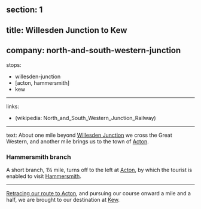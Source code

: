 ﻿section: 1
----
title: Willesden Junction to Kew
----
company: north-and-south-western-junction
----
stops:
- willesden-junction
- [acton, hammersmith]
- kew
----
links:
- (wikipedia: North_and_South_Western_Junction_Railway)
----
text: About one mile beyond [Willesden Junction](/stations/willesden-junction) we cross the Great Western, and another mile brings us to the town of [Acton](/stations/acton).

### Hammersmith branch
A short branch, 1¼ mile, turns off to the left at [Acton](/stations/acton), by which the tourist is enabled to visit [Hammersmith](/stations/hammersmith).

* * *

[Retracing our route to Acton](/stations/acton), and pursuing our course onward a mile and a half, we are brought to our destination at [Kew](/stations/kew).
